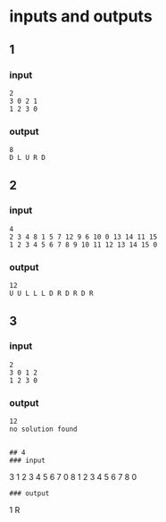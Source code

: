 # inputs and outputs
## 1
### input
```
2
3 0 2 1
1 2 3 0
```
### output
```
8
D L U R D 
```
## 2
### input
```
4
2 3 4 8 1 5 7 12 9 6 10 0 13 14 11 15
1 2 3 4 5 6 7 8 9 10 11 12 13 14 15 0
```
### output
```
12
U U L L L D R D R D R
```

## 3
### input
```
2
3 0 1 2
1 2 3 0
```
### output
```
12
no solution found


## 4
### input
```
3
1 2 3 4 5 6 7 0 8
1 2 3 4 5 6 7 8 0
```
### output
```
1
R
```


